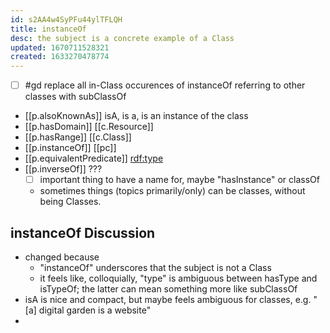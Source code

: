 ```yaml
---
id: s2AA4w4SyPFu44ylTFLQH
title: instanceOf
desc: the subject is a concrete example of a Class
updated: 1670711528321
created: 1633270478774
---
```


- [ ] #gd replace all in-Class occurences of instanceOf referring to other classes with subClassOf

- [[p.alsoKnownAs]] isA, is a, is an instance of the class
- [[p.hasDomain]] [[c.Resource]]
- [[p.hasRange]] [[c.Class]]
- [[p.instanceOf]] [[pc]] 
- [[p.equivalentPredicate]] [rdf:type](http://www.w3.org/1999/02/22-rdf-syntax-ns#type)
- [[p.inverseOf]] ???
  - [ ] important thing to have a name for, maybe "hasInstance"  or classOf
  - sometimes things (topics primarily/only) can be classes, without being Classes.
  

## instanceOf Discussion

- changed because 
  - "instanceOf" underscores that the subject is not a Class
  - it feels like, colloquially, "type" is ambiguous between hasType and isTypeOf; the latter can mean  something more like subClassOf
- isA is nice and compact, but maybe feels ambiguous for classes, e.g. "[a] digital garden is a website" 
- 
